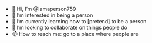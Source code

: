 - 👋 Hi, I’m @Iamaperson759
- 👀 I’m interested in being a person
- 🌱 I’m currently learning how to [pretend] to be a person
- 💞️ I’m looking to collaborate on things people do
- 📫 How to reach me: go to a place where people are

<!---
Iamaperson759/Iamaperson759 is a ✨ special ✨ repository because its `README.md` (this file) appears on your GitHub profile.
You can click the Preview link to take a look at your changes.
--->

